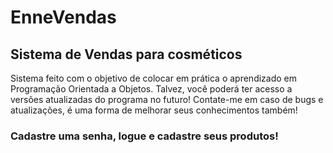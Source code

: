 # EnneVendas
## Sistema de Vendas para cosméticos
Sistema feito com o objetivo  de colocar em prática o aprendizado em Programação Orientada a Objetos. Talvez, você poderá ter acesso a versões atualizadas do programa no futuro! Contate-me em caso de bugs e atualizações, é uma forma de melhorar seus conhecimentos também!
### Cadastre uma senha, logue e cadastre seus produtos! 
